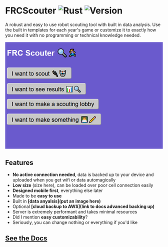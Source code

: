FRCScouter
![Rust](https://github.com/hopkinstechnocrats/FRCScouter/workflows/Rust/badge.svg)
![Version](https://img.shields.io/github/v/tag/hopkinstechnocrats/FRCScouter?color=yellow&label=Version)
===
A robust and easy to use robot scouting tool with built in data analysis. Use the built in templates for each year's game or customize it to exactly how you need it with no programming or technical knowledge needed.

![Homepage](https://github.com/hopkinstechnocrats/FRCScouter/blob/netcode-5/docs/img.png)

Features
---
 - **No active connection needed**, data is backed up to your device and uploaded when you get wifi or data automagically
 - **Low size** (size here), can be loaded over poor cell connection easily
 - **Designed mobile first**, everything else later
 - Made to be **easy to use**
 - Built in **[data anyalsis](put an image here)**
 - Optional **[cloud backup to AWS](link to docs advanced backing up)**
 - Server is extremely performant and takes minimal resources
 - Did I mention **easy customizability**?
 - Seriously, you can change nothing or everything if you'd like

[See the Docs](https://github.com/hopkinstechnocrats/FRCScouter/blob/netcode-5/docs/index.md)
---

